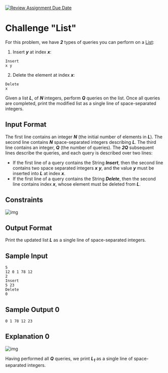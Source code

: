 [![Review Assignment Due Date](https://classroom.github.com/assets/deadline-readme-button-24ddc0f5d75046c5622901739e7c5dd533143b0c8e959d652212380cedb1ea36.svg)](https://classroom.github.com/a/OC5l08CH)
# Challenge "List"

For this problem, we have **_2_** types of queries you can perform on a [List](https://docs.oracle.com/javase/7/docs/api/java/util/List.html):

1. Insert **_y_** at index **_x_**:

```
Insert
x y
```

2. Delete the element at index **_x_**:

```
Delete
x
```

Given a list **_L_**, of **_N_** integers, perform **_Q_** queries on the list. Once all 
queries are completed, print the modified list as a single line of space-separated integers.

## Input Format

The first line contains an integer **_N_** (the initial number of elements in **_L_**).
The second line contains **_N_** space-separated integers describing **_L_**.
The third line contains an integer, **_Q_** (the number of queries).
The **_2Q_** subsequent lines describe the queries, and each query is described over two lines:

* If the first line of a query contains the String **_Insert_**, then the second line contains 
two space separated integers **_x_** **_y_**, and the value **_y_** must be inserted into **_L_** 
at index **_x_**.
* If the first line of a query contains the String **_Delete_**, then the second line 
contains index **_x_**, whose element must be deleted from **_L_**.

## Constraints

![img](/docs/_images/img.png)

## Output Format

Print the updated list **_L_** as a single line of space-separated integers.

## Sample Input

```
5
12 0 1 78 12
2
Insert
5 23
Delete
0
```

## Sample Output 0

```
0 1 78 12 23
```

## Explanation 0

![img](/docs/_images/img_1.png)

Having performed all **_Q_** queries, we print **_L<sub>1</sub>_** as a single line of space-separated integers.